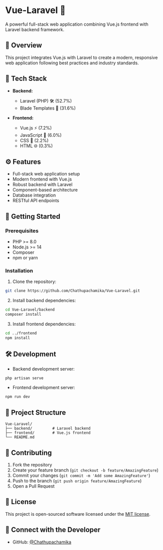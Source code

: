 # Vue-Laravel 🚀

A powerful full-stack web application combining Vue.js frontend with Laravel backend framework. 

## 🌟 Overview

This project integrates Vue.js with Laravel to create a modern, responsive web application following best practices and industry standards.

## 🔧 Tech Stack

- **Backend:**
  - Laravel (PHP) 🛠️ (52.7%)
  - Blade Templates 📝 (31.6%)

- **Frontend:**
  - Vue.js ⚡ (7.2%)
  - JavaScript 📜 (6.0%)
  - CSS 🎨 (2.2%)
  - HTML 🌐 (0.3%)

## ⚙️ Features

- Full-stack web application setup
- Modern frontend with Vue.js
- Robust backend with Laravel
- Component-based architecture
- Database integration
- RESTful API endpoints

## 🚀 Getting Started

### Prerequisites

- PHP >= 8.0
- Node.js >= 14
- Composer
- npm or yarn

### Installation

1. Clone the repository:
```bash
git clone https://github.com/Chathupachamika/Vue-Laravel.git
```

2. Install backend dependencies:
```bash
cd Vue-Laravel/backend
composer install
```

3. Install frontend dependencies:
```bash
cd ../frontend
npm install
```

## 🛠️ Development

- Backend development server:
```bash
php artisan serve
```

- Frontend development server:
```bash
npm run dev
```

## 📝 Project Structure

```
Vue-Laravel/
├── backend/         # Laravel backend
├── frontend/        # Vue.js frontend
└── README.md
```

## 👥 Contributing

1. Fork the repository
2. Create your feature branch (`git checkout -b feature/AmazingFeature`)
3. Commit your changes (`git commit -m 'Add some AmazingFeature'`)
4. Push to the branch (`git push origin feature/AmazingFeature`)
5. Open a Pull Request

## 📄 License

This project is open-sourced software licensed under the [MIT license](https://opensource.org/licenses/MIT).

## 🤝 Connect with the Developer

- GitHub: [@Chathupachamika](https://github.com/Chathupachamika)
